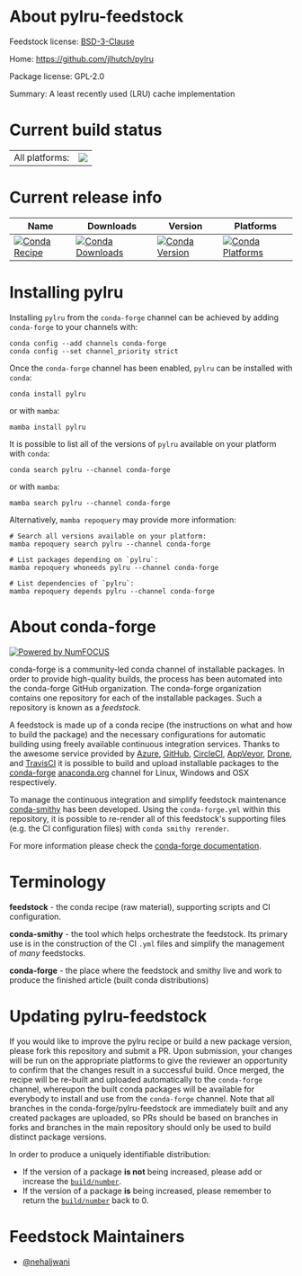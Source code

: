 About pylru-feedstock
=====================

Feedstock license: [BSD-3-Clause](https://github.com/conda-forge/pylru-feedstock/blob/main/LICENSE.txt)

Home: https://github.com/jlhutch/pylru

Package license: GPL-2.0

Summary: A least recently used (LRU) cache implementation

Current build status
====================


<table><tr><td>All platforms:</td>
    <td>
      <a href="https://dev.azure.com/conda-forge/feedstock-builds/_build/latest?definitionId=8296&branchName=main">
        <img src="https://dev.azure.com/conda-forge/feedstock-builds/_apis/build/status/pylru-feedstock?branchName=main">
      </a>
    </td>
  </tr>
</table>

Current release info
====================

| Name | Downloads | Version | Platforms |
| --- | --- | --- | --- |
| [![Conda Recipe](https://img.shields.io/badge/recipe-pylru-green.svg)](https://anaconda.org/conda-forge/pylru) | [![Conda Downloads](https://img.shields.io/conda/dn/conda-forge/pylru.svg)](https://anaconda.org/conda-forge/pylru) | [![Conda Version](https://img.shields.io/conda/vn/conda-forge/pylru.svg)](https://anaconda.org/conda-forge/pylru) | [![Conda Platforms](https://img.shields.io/conda/pn/conda-forge/pylru.svg)](https://anaconda.org/conda-forge/pylru) |

Installing pylru
================

Installing `pylru` from the `conda-forge` channel can be achieved by adding `conda-forge` to your channels with:

```
conda config --add channels conda-forge
conda config --set channel_priority strict
```

Once the `conda-forge` channel has been enabled, `pylru` can be installed with `conda`:

```
conda install pylru
```

or with `mamba`:

```
mamba install pylru
```

It is possible to list all of the versions of `pylru` available on your platform with `conda`:

```
conda search pylru --channel conda-forge
```

or with `mamba`:

```
mamba search pylru --channel conda-forge
```

Alternatively, `mamba repoquery` may provide more information:

```
# Search all versions available on your platform:
mamba repoquery search pylru --channel conda-forge

# List packages depending on `pylru`:
mamba repoquery whoneeds pylru --channel conda-forge

# List dependencies of `pylru`:
mamba repoquery depends pylru --channel conda-forge
```


About conda-forge
=================

[![Powered by
NumFOCUS](https://img.shields.io/badge/powered%20by-NumFOCUS-orange.svg?style=flat&colorA=E1523D&colorB=007D8A)](https://numfocus.org)

conda-forge is a community-led conda channel of installable packages.
In order to provide high-quality builds, the process has been automated into the
conda-forge GitHub organization. The conda-forge organization contains one repository
for each of the installable packages. Such a repository is known as a *feedstock*.

A feedstock is made up of a conda recipe (the instructions on what and how to build
the package) and the necessary configurations for automatic building using freely
available continuous integration services. Thanks to the awesome service provided by
[Azure](https://azure.microsoft.com/en-us/services/devops/), [GitHub](https://github.com/),
[CircleCI](https://circleci.com/), [AppVeyor](https://www.appveyor.com/),
[Drone](https://cloud.drone.io/welcome), and [TravisCI](https://travis-ci.com/)
it is possible to build and upload installable packages to the
[conda-forge](https://anaconda.org/conda-forge) [anaconda.org](https://anaconda.org/)
channel for Linux, Windows and OSX respectively.

To manage the continuous integration and simplify feedstock maintenance
[conda-smithy](https://github.com/conda-forge/conda-smithy) has been developed.
Using the ``conda-forge.yml`` within this repository, it is possible to re-render all of
this feedstock's supporting files (e.g. the CI configuration files) with ``conda smithy rerender``.

For more information please check the [conda-forge documentation](https://conda-forge.org/docs/).

Terminology
===========

**feedstock** - the conda recipe (raw material), supporting scripts and CI configuration.

**conda-smithy** - the tool which helps orchestrate the feedstock.
                   Its primary use is in the construction of the CI ``.yml`` files
                   and simplify the management of *many* feedstocks.

**conda-forge** - the place where the feedstock and smithy live and work to
                  produce the finished article (built conda distributions)


Updating pylru-feedstock
========================

If you would like to improve the pylru recipe or build a new
package version, please fork this repository and submit a PR. Upon submission,
your changes will be run on the appropriate platforms to give the reviewer an
opportunity to confirm that the changes result in a successful build. Once
merged, the recipe will be re-built and uploaded automatically to the
`conda-forge` channel, whereupon the built conda packages will be available for
everybody to install and use from the `conda-forge` channel.
Note that all branches in the conda-forge/pylru-feedstock are
immediately built and any created packages are uploaded, so PRs should be based
on branches in forks and branches in the main repository should only be used to
build distinct package versions.

In order to produce a uniquely identifiable distribution:
 * If the version of a package **is not** being increased, please add or increase
   the [``build/number``](https://docs.conda.io/projects/conda-build/en/latest/resources/define-metadata.html#build-number-and-string).
 * If the version of a package **is** being increased, please remember to return
   the [``build/number``](https://docs.conda.io/projects/conda-build/en/latest/resources/define-metadata.html#build-number-and-string)
   back to 0.

Feedstock Maintainers
=====================

* [@nehaljwani](https://github.com/nehaljwani/)

